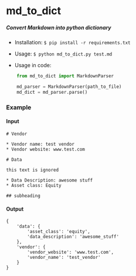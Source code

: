 # md_to_dict

##### Convert Markdown into python dictionary

* Installation:
	`$ pip install -r requirements.txt`
* Usage:
	`$ python md_to_dict.py test.md`

* Usage in code:
```python
	from md_to_dict import MarkdownParser

	md_parser = MarkdownParser(path_to_file)
	md_dict = md_parser.parse()
```

### Example
#### Input

    # Vendor
    
    * Vendor name: test vendor
    * Vendor website: www.test.com
    
    # Data
    
    this text is ignored
    
    * Data Description: awesome stuff
    * Asset class: Equity
    
    ## subheading 

#### Output

```
{
	'data': {
		'asset_class': 'equity',
		'data_description': 'awesome_stuff'
	},
	'vendor': {
		'vendor_website': 'www.test.com', 
		'vendor_name': 'test_vendor'
	}
}

```